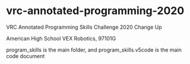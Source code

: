# vrc-annotated-programming-2020

VRC Annotated Programming Skills Challenge 2020 Change Up 

American High School VEX Robotics, 97101G

program_skills is the main folder, and program_skills.v5code is the main code document
